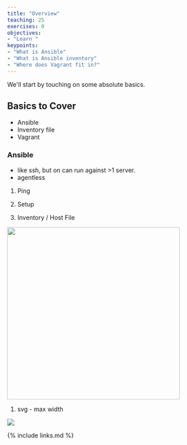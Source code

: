 ```yaml
---
title: "Overview"
teaching: 25
exercises: 0
objectives:
- "Learn "
keypoints:
- "What is Ansible"
- "What is Ansible inventory"
- "Where does Vagrant fit in?"
---
```


We'll start by touching on some absolute basics.

## Basics to Cover

* Ansible
* Inventory file
* Vagrant

### Ansible

* like ssh, but on can run against >1 server.
* agentless

1. Ping

1. Setup

1. Inventory / Host File
  <img src="{{ page.root }}/fig/diag-0x.svg" width="400" height="400"/>

1.  svg - max width

  <img src="{{ page.root }}/fig/diag-0x.svg" max-width="400"/>


{% include links.md %}
